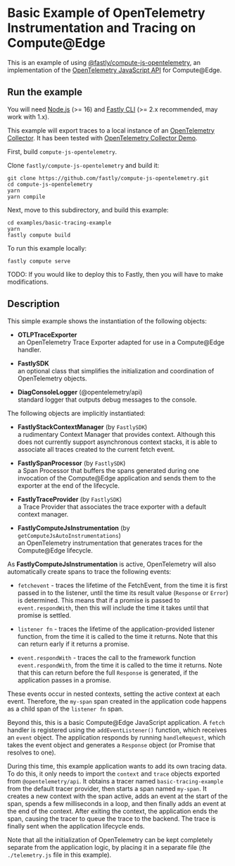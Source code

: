 # Basic Example of OpenTelemetry Instrumentation and Tracing on Compute@Edge

This is an example of using [@fastly/compute-js-opentelemetry](https://github.com/fastly/compute-js-opentelemetry),
an implementation of the [OpenTelemetry JavaScript API](https://opentelemetry.io/docs/instrumentation/js/) for
Compute@Edge.

## Run the example

You will need [Node.js](https://nodejs.org/en/) (>= 16) and [Fastly CLI](https://developer.fastly.com/reference/cli/)
(>= 2.x recommended, may work with 1.x).

This example will export traces to a local instance of an
[OpenTelemetry Collector](https://opentelemetry.io/docs/collector/). It has been tested with
[OpenTelemetry Collector Demo](https://github.com/open-telemetry/opentelemetry-collector-contrib/tree/main/examples/demo).

First, build `compute-js-opentelemetry`.

Clone `fastly/compute-js-opentelemetry` and build it:

```shell
git clone https://github.com/fastly/compute-js-opentelemetry.git
cd compute-js-opentelemetry
yarn
yarn compile
```

Next, move to this subdirectory, and build this example:

```shell
cd examples/basic-tracing-example
yarn
fastly compute build
```

To run this example locally:

```shell
fastly compute serve
```

TODO: If you would like to deploy this to Fastly, then you will have to make modifications.

## Description

This simple example shows the instantiation of the following objects:

* **OTLPTraceExporter**  
    an OpenTelemetry Trace Exporter adapted for use in a Compute@Edge handler.

* **FastlySDK**  
    an optional class that simplifies the initialization and coordination of
    OpenTelemetry objects. 

* **DiagConsoleLogger** (@opentelemetry/api)  
    standard logger that outputs debug messages to the console.

The following objects are implicitly instantiated:

* **FastlyStackContextManager** (by `FastlySDK`)  
    a rudimentary Context Manager that provides context. Although this does not currently
    support asynchronous context stacks, it is able to associate all traces created to
    the current fetch event.

* **FastlySpanProcessor** (by `FastlySDK`)  
    a Span Processor that buffers the spans generated during one invocation of the
    Compute@Edge application and sends them to the exporter at the end of the
    lifecycle.

* **FastlyTraceProvider** (by `FastlySDK`)  
    a Trace Provider that associates the trace exporter with a default context
    manager.

* **FastlyComputeJsInstrumentation** (by `getComputeJsAutoInstrumentations`)  
  an OpenTelemetry instrumentation that generates traces for the
  Compute@Edge lifecycle.

As **FastlyComputeJsInstrumentation** is active, OpenTelemetry will also automatically create spans to
trace the following events:

* `fetchevent` - traces the lifetime of the FetchEvent, from the time it is first passed in
  to the listener, until the time its result value (`Response` or `Error`) is determined.
  This means that if a promise is passed to `event.respondWith`, then this will include the time
  it takes until that promise is settled.

* `listener fn` - traces the lifetime of the application-provided listener function,
  from the time it is called to the time it returns. Note that this can return early if it returns
  a promise.

* `event.respondWith` - traces the call to the framework function `event.respondWith`,
  from the time it is called to the time it returns. Note that this can return before the
  full `Response` is generated, if the application passes in a promise.

These events occur in nested contexts, setting the active context at each event. Therefore,
the `my-span` span created in the application code happens as a child span of the `listener fn`
span.

Beyond this, this is a basic Compute@Edge JavaScript application. A `fetch` handler
is registered using the `addEventListener()` function, which receives an `event` object.
The application responds by running `handleRequest`, which takes the event object and
generates a `Response` object (or Promise that resolves to one).

During this time, this example application wants to add its own tracing data.
To do this, it only needs to import the `context` and `trace` objects exported from
`@opentelemetry/api`. It obtains a tracer named `basic-tracing-example` from the
default tracer provider, then starts a span named `my-span`. It creates a new context
with the span active, adds an event at the start of the span, spends a few milliseconds in a loop,
and then finally adds an event at the end of the context. After exiting the context, the application
ends the span, causing the tracer to queue the trace to the backend. The trace is finally
sent when the application lifecycle ends.

Note that all the initialization of OpenTelemetry can be kept completely separate from
the application logic, by placing it in a separate file (the `./telemetry.js` file in
this example).

